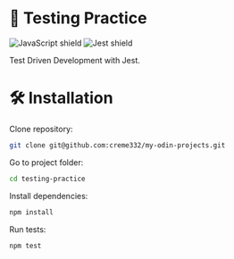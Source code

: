 # 🧪 Testing Practice
![JavaScript shield](https://img.shields.io/badge/-JavaScript-yellow)
![Jest shield](https://img.shields.io/badge/-Jest-red)

Test Driven Development with Jest.

#  🛠 Installation

Clone repository:
```sh
git clone git@github.com:creme332/my-odin-projects.git
```

Go to project folder:
```sh
cd testing-practice
```

Install dependencies:
```sh
npm install
```

Run tests:
```sh
npm test
```